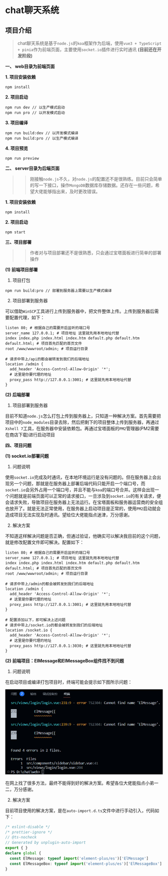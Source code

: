 # chat聊天系统

## 项目介绍

>chat聊天系统是基于`node.js`的`koa`框架作为后端，使用`vue3 + TypeScript + pinia`作为前端页面，主要使用`socket.io`插件进行实时通讯 **(目前还在开发阶段)**

**一、 web目录为前端页面**

**1. 项目安装依赖**

``` shell
npm install
```

**2. 项目启动**

``` shell
npm run dev // 以生产模式启动
npm run pro // 以开发模式启动
```

**3. 项目编译**

``` shell
npm run build:dev // 以开发模式编译
npm run build:pro // 以生产模式编译
```

**4. 项目预览**

``` shell
npm run preview
```

**二、 server目录为后端页面**

>> 刚接触`node.js`不久，对`node.js`的配置还不是很熟练。目前只会简单的写一下接口，操作`MongoDB`数据库存储数据。还存在一些问题，希望大佬能够指出来，及时更改错误。

**1. 项目安装依赖**

``` shell
npm install
```

**2. 项目启动**

``` shell
npm start
```

**三、项目部署**

>> 作者对与项目部署还不是很熟悉，只会通过宝塔面板进行简单的部署操作

**(1) 前端项目部署**

1. 项目打包

``` shell
npm run build:pro // 部署到服务器上需要以生产模式编译
```

2. 项目部署到服务器

可以借助`WinSCP`工具进行上传到服务器中，把文件整体上传。上传到服务器后需要配置代理，如下：

``` Nginx
listen 80; # 根据自己的需要开启监听的端口号
server_name 127.0.0.1; # 项目地址 这里就先用本地地址代替
index index.php index.html index.htm default.php default.htm default.html; # 项目首先匹配的首页文件
root /www/wwwroot/admin; # 项目运行目录

# 请求中带上/api的都会被转发到我们的后端地址
location /admin {
  add_header 'Access-Control-Allow-Origin' '*';
  # 这里是你要代理的地址
  proxy_pass http://127.0.0.1:3001; # 这里就先用本地地址代替
}
```

**(2) 后端部署**

1. 项目部署到服务器

目前不知道`node.js`怎么打包上传到服务器上，只知道一种解决方案。首先需要把项目中的`node_modules`目录去除，然后把剩下的项目整体上传到服务器，再通过`Xshell 7`工具，在服务器中安装依赖包。再通过宝塔面板的`PM2`管理器(PM2需要在商店下载)进行启动项目

**四、项目问题**

**(1) socket.io部署问题**

1. 问题说明  

使用`socket.io`完成及时通讯，在本地环境运行是没有问题的。但在服务器上会出现另一个问题，那就是在服务器上部署后端代码只能开启一个端口号，而`socket.io`会另外占用一个端口号，并且不能与`koa`的端口号合并。这样会出现一个问题就是前端页面可以正常的请求接口，一旦涉及到`socket.io`的有关请求，便会请求失败，导致项目在服务器上无法运行。在宝塔面板和服务器运营商的安全组也放开了。就是无法正常使用，在服务器上启动项目是正常的，使用`PM2`启动就会造成项目无法实现及时通讯。望给位大佬能指点迷津，万分感谢。

2. 解决方案

不知道这样解决问题是否正确，但通过验证，他确实可以解决我目前的这个问题，就是修改配置文件即可解决。配置如下：
``` Nginx
listen 80; # 根据自己的需要开启监听的端口号
server_name 127.0.0.1; # 项目地址 这里就先用本地地址代替
index index.php index.html index.htm default.php default.htm default.html; # 项目首先匹配的首页文件
root /www/wwwroot/admin; # 项目运行目录

# 请求中带上/admin的都会被转发到我们的后端地址
location /admin {
  add_header 'Access-Control-Allow-Origin' '*';
  # 这里是你要代理的地址
  proxy_pass http://127.0.0.1:3001; # 这里就先用本地地址代替
}

# 配置添加以下，即可解决上述问题
# 请求中带上/socket.io的都会被转发到我们的后端地址
location /socket.io {
  add_header 'Access-Control-Allow-Origin' '*';
  # 这里是你要代理的地址
  proxy_pass http://127.0.0.1:3030; # 这里就先用本地地址代替
}
```
**(2) 前端项目：ElMessage和ElMessageBox组件找不到问题**

1. 问题说明

在启动项目或编译打包项目时，终端可能会提示如下图所示问题：

![01](./assets/01.png '01')

在网上找了很多方法，最终不能得到好的解决方案。希望各位大佬能指点小弟一二，万分感谢。

2. 解决方案

目前项目使用的解决方案，是在`auto-import.d.ts`文件中进行手动引入，代码如下：

``` TypeScript
/* eslint-disable */
/* prettier-ignore */
// @ts-nocheck
// Generated by unplugin-auto-import
export { }
declare global {
  const ElMessage: typeof import('element-plus/es')['ElMessage']
  const ElMessageBox: typeof import('element-plus/es')['ElMessageBox']
}
```